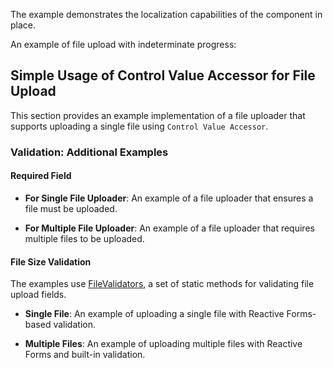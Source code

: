 The example demonstrates the localization capabilities of the component in place.

<!-- example(file-upload-multiple-custom-text-overview) -->

An example of file upload with indeterminate progress:

<!-- example(file-upload-indeterminate-loading-overview) -->

## Simple Usage of Control Value Accessor for File Upload

This section provides an example implementation of a file uploader that supports uploading a single file using `Control Value Accessor`.

<!-- example(file-upload-cva-overview) -->

### Validation: Additional Examples

#### Required Field

-   **For Single File Uploader**: An example of a file uploader that ensures a file must be uploaded.
<!-- example(file-upload-single-required-reactive-validation) -->

-   **For Multiple File Uploader**: An example of a file uploader that requires multiple files to be uploaded.
<!-- example(file-upload-multiple-required-reactive-validation) -->

#### File Size Validation

The examples use [FileValidators](https://github.com/koobiq/angular-components/blob/main/packages/components/core/forms/validators.ts), a set of static methods for validating file upload fields.

-   **Single File**: An example of uploading a single file with Reactive Forms-based validation.
<!-- example(file-upload-single-validation-reactive-forms-overview) -->

-   **Multiple Files**: An example of uploading multiple files with Reactive Forms and built-in validation.
<!-- example(file-upload-multiple-default-validation-reactive-forms-overview) -->

